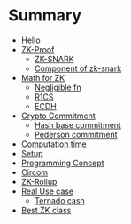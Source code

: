 # Summary
- [Hello ](hello/hello.md)
- [ZK-Proof](zk/zk.md)
    - [ZK-SNARK](zk/what-is-zk.md)
    - [Component of zk-snark](zk/component.md)
- [Math for ZK](math/math.md)
    - [Negligible fn](math/negligible.md)
    - [R1CS](math/r1cs.md)
    - [ECDH](math/ECDH.md)
- [Crypto Commitment]()
    - [Hash base commitment]()
    - [Pederson commitment]()
- [Computation time]()
- [Setup](setup/setup.md)
- [Programming Concept](circom/hdl.md)
- [Circom](circom/circom.md)
- [ZK-Rollup]()
- [Real Use case]()
    - [Ternado cash]()
- [Best ZK class]()
